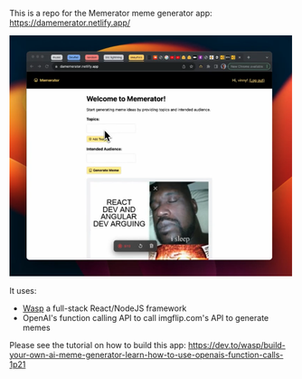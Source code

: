 This is a repo for the Memerator meme generator app: https://damemerator.netlify.app/

<img src='./memerator.png' width='500px'>

It uses:
- [Wasp](https://wasp-lang.dev/) a full-stack React/NodeJS framework
- OpenAI's function calling API to call imgflip.com's API to generate memes

Please see the tutorial on how to build this app: https://dev.to/wasp/build-your-own-ai-meme-generator-learn-how-to-use-openais-function-calls-1p21